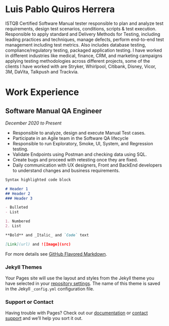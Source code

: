 # Luis Pablo Quiros Herrera

ISTQB Certified Software Manual tester responsible to plan and analyze test requirements, design test scenarios, conditions, scripts & test execution. Responsible to apply standard and Delivery Methods for Testing, including leading practices and techniques, manage defects, perform end-to-end test management including test metrics. Also includes database testing, compliance/regulatory testing, packaged application testing. I have worked in different industries like medical, finance, CRM, and marketing campaigns applying testing methodologies across different projects, some of the clients I have worked with are Stryker, Whirlpool, Citibank, Disney, Vicor, 3M, DaVita, Talkpush and Trackvia.

# Work Experience

## Software Manual QA Engineer
_December 2020 to Present_

- Responsible to analyze, design and execute Manual Test cases.
- Participate in an Agile team in the Software QA lifecycle
- Responsible to run Exploratory, Smoke, UI, System, and Regression testing.
- Validate Endpoints using Postman and checking data using SQL.
- Create bugs and proceed with retesting once they are fixed.
- Daily communication with UX designers, Front and BackEnd developers to understand changes and business requirements.

```markdown
Syntax highlighted code block

# Header 1
## Header 2
### Header 3

- Bulleted
- List

1. Numbered
2. List

**Bold** and _Italic_ and `Code` text

[Link](url) and ![Image](src)
```

For more details see [GitHub Flavored Markdown](https://guides.github.com/features/mastering-markdown/).

### Jekyll Themes

Your Pages site will use the layout and styles from the Jekyll theme you have selected in your [repository settings](https://github.com/pablo2221/cv/settings). The name of this theme is saved in the Jekyll `_config.yml` configuration file.

### Support or Contact

Having trouble with Pages? Check out our [documentation](https://docs.github.com/categories/github-pages-basics/) or [contact support](https://support.github.com/contact) and we’ll help you sort it out.
